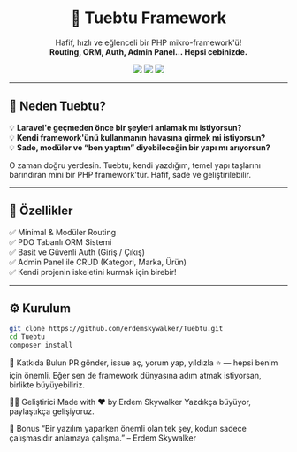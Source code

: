 <h1 align="center">🚀 Tuebtu Framework</h1>

<p align="center">
  Hafif, hızlı ve eğlenceli bir PHP mikro-framework'ü!<br>
  <strong>Routing, ORM, Auth, Admin Panel... Hepsi cebinizde.</strong>
</p>

<p align="center">
  <img src="https://img.shields.io/badge/build-passing-brightgreen?style=flat-square">
  <img src="https://img.shields.io/badge/PHP-%3E=8.0-blue?style=flat-square">
  <img src="https://img.shields.io/github/stars/erdemskywalker/Tuebtu?style=flat-square">
</p>

---

## 🎯 Neden Tuebtu?

💡 **Laravel'e geçmeden önce bir şeyleri anlamak mı istiyorsun?**  
💡 **Kendi framework'ünü kullanmanın havasına girmek mi istiyorsun?**  
💡 **Sade, modüler ve “ben yaptım” diyebileceğin bir yapı mı arıyorsun?**

O zaman doğru yerdesin. Tuebtu; kendi yazdığım, temel yapı taşlarını barındıran mini bir PHP framework'tür. Hafif, sade ve geliştirilebilir.

---

## 🧩 Özellikler

✅ Minimal & Modüler Routing  
✅ PDO Tabanlı ORM Sistemi  
✅ Basit ve Güvenli Auth (Giriş / Çıkış)  
✅ Admin Panel ile CRUD (Kategori, Marka, Ürün)  
✅ Kendi projenin iskeletini kurmak için birebir!

---

## ⚙️ Kurulum

```bash
git clone https://github.com/erdemskywalker/Tuebtu.git
cd Tuebtu
composer install
```

💬 Katkıda Bulun
PR gönder, issue aç, yorum yap, yıldızla ⭐ — hepsi benim için önemli.
Eğer sen de framework dünyasına adım atmak istiyorsan, birlikte büyüyebiliriz.

👨‍💻 Geliştirici
Made with ❤️ by Erdem Skywalker
Yazdıkça büyüyor, paylaştıkça gelişiyoruz.

🌌 Bonus
“Bir yazılım yaparken önemli olan tek şey, kodun sadece çalışmasıdır anlamaya çalışma.”
– Erdem Skywalker
